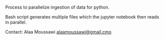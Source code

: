 Process to parallelize ingestion of data for python.

Bash script generates multiple files which the jupyter notebook then reads in parallel.

Contact: Alaa Moussawi
alaamoussawi@gmail.cmo